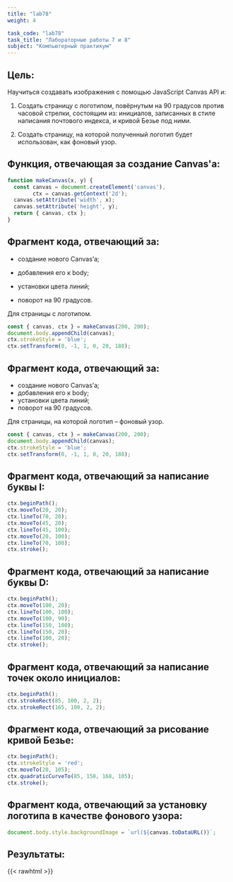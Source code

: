 ```yaml
---
title: "lab78"
weight: 4

task_code: "lab78"
task_title: "Лабораторные работы 7 и 8"
subject: "Компьютерный практикум"
---
```


## Цель:

Научиться создавать изображения с помощью JavaScript Canvas API и:

1. Создать страницу с логотипом, повёрнутым на 90
   градусов против часовой стрелки, состоящим из:
   инициалов, записанных в стиле написания
   почтового индекса, и кривой Безье под ними.

2. Создать страницу, на которой полученный
   логотип будет использован, как фоновый узор.

## Функция, отвечающая за создание Canvas'а:

```js
function makeCanvas(x, y) {
  const canvas = document.createElement('canvas'),
        ctx = canvas.getContext('2d');
  canvas.setAttribute('width', x);
  canvas.setAttribute('height', y);
  return { canvas, ctx };
}
```

## Фрагмент кода, отвечающий за:

* создание нового Canvas’а;

* добавления его к body;

* установки цвета линий;

* поворот на 90 градусов.

Для страницы с логотипом.

```js
const { canvas, ctx } = makeCanvas(200, 200);
document.body.appendChild(canvas);
ctx.strokeStyle = 'blue';
ctx.setTransform(0, -1, 1, 0, 20, 188);
```

## Фрагмент кода, отвечающий за:

* создание нового Canvas’а;
* добавления его к body;
* установки цвета линий;
* поворот на 90 градусов. 

Для страницы, на которой логотип – фоновый узор.

```js
const { canvas, ctx } = makeCanvas(200, 200);
document.body.appendChild(canvas);
ctx.strokeStyle = 'blue';
ctx.setTransform(0, -1, 1, 0, 20, 188);
```

## Фрагмент кода, отвечающий за написание буквы I:

```js
ctx.beginPath();
ctx.moveTo(20, 20);
ctx.lineTo(70, 20);
ctx.moveTo(45, 20);
ctx.lineTo(45, 100);
ctx.moveTo(20, 100);
ctx.lineTo(70, 100);
ctx.stroke();
```

## Фрагмент кода, отвечающий за написание буквы D:

```js
ctx.beginPath();
ctx.moveTo(100, 20);
ctx.lineTo(100, 100);
ctx.moveTo(100, 90);
ctx.lineTo(150, 100);
ctx.lineTo(150, 20);
ctx.lineTo(100, 20);
ctx.stroke();
```

## Фрагмент кода, отвечающий за написание точек около инициалов:

```js
ctx.beginPath();
ctx.strokeRect(85, 100, 2, 2);
ctx.strokeRect(165, 100, 2, 2);
```

## Фрагмент кода, отвечающий за рисование кривой Безье:

```js
ctx.beginPath();
ctx.strokeStyle = 'red';
ctx.moveTo(20, 105);
ctx.quadraticCurveTo(85, 150, 168, 105);
ctx.stroke();
```

## Фрагмент кода, отвечающий за установку логотипа в качестве фонового узора:

```js
document.body.style.backgroundImage = `url(${canvas.toDataURL()}`;
```

## Результаты:

{{< rawhtml >}}
  <div id="lab78-logo"></div>
  <script>{
        function makeCanvas(x, y) {
          const canvas = document.createElement('canvas'),
                ctx = canvas.getContext('2d');
          canvas.setAttribute('width', x);
          canvas.setAttribute('height', y);
          return { canvas, ctx };
        }
  
        const { canvas, ctx } = makeCanvas(200, 200);
        document.getElementById('lab78-logo').appendChild(canvas);
        ctx.strokeStyle = 'blue';
        ctx.setTransform(0, -1, 1, 0, 20, 188);
        
        //I
        ctx.beginPath();
        ctx.moveTo(20, 20);
        ctx.lineTo(70, 20);
        ctx.moveTo(45, 20);
        ctx.lineTo(45, 100);
        ctx.moveTo(20, 100);
        ctx.lineTo(70, 100);
        ctx.stroke();
  
        //D
        ctx.beginPath();
        ctx.moveTo(100, 20);
        ctx.lineTo(100, 100);
        ctx.moveTo(100, 90);
        ctx.lineTo(150, 100);
        ctx.lineTo(150, 20);
        ctx.lineTo(100, 20);
        ctx.stroke();
  
        //.
        ctx.beginPath();
        ctx.strokeRect(85, 100, 2, 2);
        ctx.strokeRect(165, 100, 2, 2);
  
        //Besie
        ctx.beginPath();
        ctx.strokeStyle = 'red';
        ctx.moveTo(20, 105);
        ctx.quadraticCurveTo(85, 150, 168, 105);
        ctx.stroke();
    }</script>
{{< /rawhtml >}}

{{< rawhtml >}}
  <div id="lab78-background" style="height: 500px;"></div>
  <script>{
        function makeCanvas(x, y) {
          const canvas = document.createElement('canvas'),
                ctx = canvas.getContext('2d');
          canvas.setAttribute('width', x);
          canvas.setAttribute('height', y);
          return { canvas, ctx };
        }
  
        const { canvas, ctx } = makeCanvas(200, 200);
        ctx.strokeStyle = 'blue';
        ctx.setTransform(0, -1, 1, 0, 20, 188);
        
        //I
        ctx.beginPath();
        ctx.moveTo(20, 20);
        ctx.lineTo(70, 20);
        ctx.moveTo(45, 20);
        ctx.lineTo(45, 100);
        ctx.moveTo(20, 100);
        ctx.lineTo(70, 100);
        ctx.stroke();
  
        //D
        ctx.beginPath();
        ctx.moveTo(100, 20);
        ctx.lineTo(100, 100);
        ctx.moveTo(100, 90);
        ctx.lineTo(150, 100);
        ctx.lineTo(150, 20);
        ctx.lineTo(100, 20);
        ctx.stroke();
  
        //.
        ctx.beginPath();
        ctx.strokeRect(85, 100, 2, 2);
        ctx.strokeRect(165, 100, 2, 2);
  
        //Besie
        ctx.beginPath();
        ctx.strokeStyle = 'red';
        ctx.moveTo(20, 105);
        ctx.quadraticCurveTo(85, 150, 168, 105)
        ctx.stroke();
        
        document.getElementById('lab78-background').style.backgroundImage = `url(${canvas.toDataURL()}`;
    }</script>
{{< /rawhtml >}}

## Вывод:

В ходе выполнения лабораторной работы были получены навыки работы с JavaScript Canvas API, был создан логотип, были созданы две страницы:

* на одной из них был расположен созданный логотип;
* на другой этот логотип использовался, как фоновый узор.

## Использованные ресурсы:

- https://learn.javascript.ru/url
- https://scriptdev.ru/webapi/canvas/todataurl/
- https://msiter.ru/references/html5-canvas/settransform

## Ссылки на репозитории:
{{<buttons_column>}}
    {{<button text="Лабораторная работа 7А (Поворот логотипа но 90 градусов)" link="https://github.com/DanilaIsaichev/CPLab7-8/blob/main/Lab7A1.html">}}
    {{<button text="Лабораторная работа 7А (Логотип, как фон)" link="https://github.com/DanilaIsaichev/CPLab7-8/blob/main/Lab7A2.html">}}
{{</buttons_column>}}
